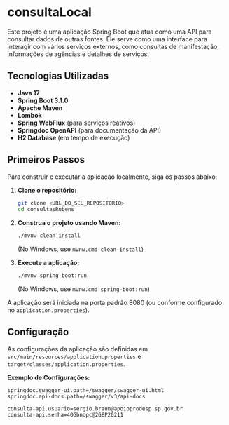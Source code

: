 # consultaLocal

Este projeto é uma aplicação Spring Boot que atua como uma API para consultar dados de outras fontes. Ele serve como uma interface para interagir com vários serviços externos, como consultas de manifestação, informações de agências e detalhes de serviços.

## Tecnologias Utilizadas

* **Java 17**
* **Spring Boot 3.1.0**
* **Apache Maven**
* **Lombok**
* **Spring WebFlux** (para serviços reativos)
* **Springdoc OpenAPI** (para documentação da API)
* **H2 Database** (em tempo de execução)

## Primeiros Passos

Para construir e executar a aplicação localmente, siga os passos abaixo:

1.  **Clone o repositório:**
    ```bash
    git clone <URL_DO_SEU_REPOSITORIO>
    cd consultasRubens
    ```

2.  **Construa o projeto usando Maven:**
    ```bash
    ./mvnw clean install
    ```
    (No Windows, use `mvnw.cmd clean install`)

3.  **Execute a aplicação:**
    ```bash
    ./mvnw spring-boot:run
    ```
    (No Windows, use `mvnw.cmd spring-boot:run`)

A aplicação será iniciada na porta padrão 8080 (ou conforme configurado no `application.properties`).

## Configuração

As configurações da aplicação são definidas em `src/main/resources/application.properties` e `target/classes/application.properties`.

**Exemplo de Configurações:**
```properties
springdoc.swagger-ui.path=/swagger/swagger-ui.html
springdoc.api-docs.path=/swagger/v3/api-docs

consulta-api.usuario=sergio.braun@apoioprodesp.sp.gov.br
consulta-api.senha=40Gbnopc@2GEP20211
